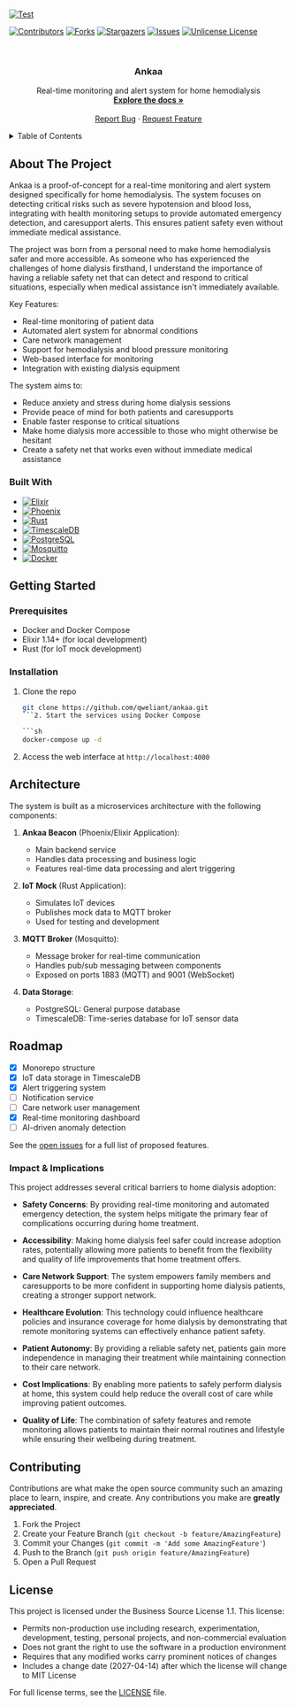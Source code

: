 #

<!-- PROJECT SHIELDS -->

[![Test](https://github.com/qweliant/ankaa/actions/workflows/ci.yml/badge.svg)](https://github.com/qweliant/ankaa/actions/workflows/ci.yml)

[![Contributors][contributors-shield]][contributors-url]
[![Forks][forks-shield]][forks-url]
[![Stargazers][stars-shield]][stars-url]
[![Issues][issues-shield]][issues-url]
[![Unlicense License][license-shield]][license-url]

<!-- PROJECT LOGO -->
<br />
<div align="center">
  <h3 align="center">Ankaa</h3>

  <p align="center">
    Real-time monitoring and alert system for home hemodialysis
    <br />
    <a href="https://github.com/qweliant/ankaa"><strong>Explore the docs »</strong></a>
    <br />
    <br />
    <a href="https://github.com/qweliant/ankaa/issues">Report Bug</a>
    &middot;
    <a href="https://github.com/qweliant/ankaa/issues">Request Feature</a>
  </p>
</div>

<!-- TABLE OF CONTENTS -->
<details>
  <summary>Table of Contents</summary>
  <ol>
    <li>
      <a href="#about-the-project">About The Project</a>
      <ul>
        <li><a href="#built-with">Built With</a></li>
      </ul>
    </li>
    <li>
      <a href="#getting-started">Getting Started</a>
      <ul>
        <li><a href="#prerequisites">Prerequisites</a></li>
        <li><a href="#installation">Installation</a></li>
      </ul>
    </li>
    <li><a href="#architecture">Architecture</a></li>
    <li><a href="#impact--implications">Impact & Implications</a></li>
    <li><a href="#roadmap">Roadmap</a></li>
    <li><a href="#contributing">Contributing</a></li>
    <li><a href="#license">License</a></li>
  </ol>
</details>

<!-- ABOUT THE PROJECT -->

## About The Project

Ankaa is a proof-of-concept for a real-time monitoring and alert system designed specifically for home hemodialysis. The system focuses on detecting critical risks such as severe hypotension and blood loss, integrating with health monitoring setups to provide automated emergency detection, and caresupport alerts. This ensures patient safety even without immediate medical assistance.

The project was born from a personal need to make home hemodialysis safer and more accessible. As someone who has experienced the challenges of home dialysis firsthand, I understand the importance of having a reliable safety net that can detect and respond to critical situations, especially when medical assistance isn't immediately available.

Key Features:

- Real-time monitoring of patient data
- Automated alert system for abnormal conditions
- Care network management
- Support for hemodialysis and blood pressure monitoring
- Web-based interface for monitoring
- Integration with existing dialysis equipment

The system aims to:

- Reduce anxiety and stress during home dialysis sessions
- Provide peace of mind for both patients and caresupports
- Enable faster response to critical situations
- Make home dialysis more accessible to those who might otherwise be hesitant
- Create a safety net that works even without immediate medical assistance

### Built With

- [![Elixir][Elixir-badge]][Elixir-url]
- [![Phoenix][Phoenix-badge]][Phoenix-url]
- [![Rust][Rust-badge]][Rust-url]
- [![TimescaleDB][TimescaleDB-badge]][TimescaleDB-url]
- [![PostgreSQL][PostgreSQL-badge]][PostgreSQL-url]
- [![Mosquitto][Mosquitto-badge]][Mosquitto-url]
- [![Docker][Docker-badge]][Docker-url]

<!-- GETTING STARTED -->

## Getting Started

### Prerequisites

- Docker and Docker Compose
- Elixir 1.14+ (for local development)
- Rust (for IoT mock development)

### Installation

1. Clone the repo

   ````sh
   git clone https://github.com/qweliant/ankaa.git
   ```2. Start the services using Docker Compose

   ```sh
   docker-compose up -d
   ````

2. Access the web interface at `http://localhost:4000`

<!-- ARCHITECTURE -->

## Architecture

The system is built as a microservices architecture with the following components:

1. **Ankaa Beacon** (Phoenix/Elixir Application):

   - Main backend service
   - Handles data processing and business logic
   - Features real-time data processing and alert triggering

2. **IoT Mock** (Rust Application):

   - Simulates IoT devices
   - Publishes mock data to MQTT broker
   - Used for testing and development

3. **MQTT Broker** (Mosquitto):

   - Message broker for real-time communication
   - Handles pub/sub messaging between components
   - Exposed on ports 1883 (MQTT) and 9001 (WebSocket)

4. **Data Storage**:
   - PostgreSQL: General purpose database
   - TimescaleDB: Time-series database for IoT sensor data

<!-- ROADMAP -->

## Roadmap

- [x] Monorepo structure
- [x] IoT data storage in TimescaleDB
- [x] Alert triggering system
- [ ] Notification service
- [ ] Care network user management
- [x] Real-time monitoring dashboard
- [ ] AI-driven anomaly detection

See the [open issues](https://github.com/qweliant/ankaa/issues) for a full list of proposed features.

### Impact & Implications

This project addresses several critical barriers to home dialysis adoption:

- **Safety Concerns**: By providing real-time monitoring and automated emergency detection, the system helps mitigate the primary fear of complications occurring during home treatment.

- **Accessibility**: Making home dialysis feel safer could increase adoption rates, potentially allowing more patients to benefit from the flexibility and quality of life improvements that home treatment offers.

- **Care Network Support**: The system empowers family members and caresupports to be more confident in supporting home dialysis patients, creating a stronger support network.

- **Healthcare Evolution**: This technology could influence healthcare policies and insurance coverage for home dialysis by demonstrating that remote monitoring systems can effectively enhance patient safety.

- **Patient Autonomy**: By providing a reliable safety net, patients gain more independence in managing their treatment while maintaining connection to their care network.

- **Cost Implications**: By enabling more patients to safely perform dialysis at home, this system could help reduce the overall cost of care while improving patient outcomes.

- **Quality of Life**: The combination of safety features and remote monitoring allows patients to maintain their normal routines and lifestyle while ensuring their wellbeing during treatment.

<!-- CONTRIBUTING -->

## Contributing

Contributions are what make the open source community such an amazing place to learn, inspire, and create. Any contributions you make are **greatly appreciated**.

1. Fork the Project
2. Create your Feature Branch (`git checkout -b feature/AmazingFeature`)
3. Commit your Changes (`git commit -m 'Add some AmazingFeature'`)
4. Push to the Branch (`git push origin feature/AmazingFeature`)
5. Open a Pull Request

<!-- LICENSE -->

## License

This project is licensed under the Business Source License 1.1. This license:

- Permits non-production use including research, experimentation, development, testing, personal projects, and non-commercial evaluation
- Does not grant the right to use the software in a production environment
- Requires that any modified works carry prominent notices of changes
- Includes a change date (2027-04-14) after which the license will change to MIT License

For full license terms, see the [LICENSE](LICENSE) file.

<!-- MARKDOWN LINKS & IMAGES -->

[contributors-shield]: https://img.shields.io/github/contributors/qweliant/ankaa.svg?style=for-the-badge
[contributors-url]: https://github.com/qweliant/ankaa/graphs/contributors
[forks-shield]: https://img.shields.io/github/forks/qweliant/ankaa.svg?style=for-the-badge
[forks-url]: https://github.com/qweliant/ankaa/network/members
[stars-shield]: https://img.shields.io/github/stars/qweliant/ankaa.svg?style=for-the-badge
[stars-url]: https://github.com/qweliant/ankaa/stargazers
[issues-shield]: https://img.shields.io/github/issues/qweliant/ankaa.svg?style=for-the-badge
[issues-url]: https://github.com/qweliant/ankaa/issues
[license-shield]: https://img.shields.io/github/license/qweliant/ankaa.svg?style=for-the-badge
[license-url]: https://github.com/qweliant/ankaa/blob/master/LICENSE
[Elixir-badge]: https://img.shields.io/badge/Elixir-4B275F?style=for-the-badge&logo=elixir&logoColor=white
[Elixir-url]: https://elixir-lang.org/
[Phoenix-badge]: https://img.shields.io/badge/Phoenix-FD4F00?style=for-the-badge&logo=phoenix&logoColor=white
[Phoenix-url]: https://www.phoenixframework.org/
[Rust-badge]: https://img.shields.io/badge/Rust-000000?style=for-the-badge&logo=rust&logoColor=white
[Rust-url]: https://www.rust-lang.org/
[TimescaleDB-badge]: https://img.shields.io/badge/TimescaleDB-000000?style=for-the-badge&logo=timescaledb&logoColor=white
[TimescaleDB-url]: https://www.timescale.com/
[Mosquitto-badge]: https://img.shields.io/badge/Mosquitto-3C5280?style=for-the-badge&logo=eclipsemosquitto&logoColor=white
[Mosquitto-url]: https://mosquitto.org/
[Docker-badge]: https://img.shields.io/badge/Docker-2496ED?style=for-the-badge&logo=docker&logoColor=white
[Docker-url]: https://www.docker.com/
[PostgreSQL-badge]: https://img.shields.io/badge/PostgreSQL-336791?style=for-the-badge&logo=postgresql&logoColor=white
[PostgreSQL-url]: https://www.postgresql.org/
